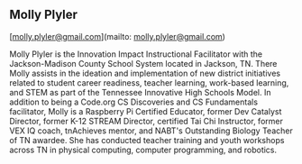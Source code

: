 ## Molly Plyler

[molly.plyler@gmail.com](mailto: molly.plyler@gmail.com)

Molly Plyler is the Innovation Impact Instructional Facilitator with the Jackson-Madison County School System located in Jackson, TN. There Molly assists in the ideation and implementation of new district initiatives related to student career readiness, teacher learning, work-based learning, and STEM as part of the Tennessee Innovative High Schools Model. In addition to being a Code.org CS Discoveries and CS Fundamentals facilitator, Molly is a Raspberry Pi Certified Educator, former Dev Catalyst Director, former K-12 STREAM Director, certified Tai Chi Instructor, former VEX IQ coach, tnAchieves mentor, and NABT's Outstanding Biology Teacher of TN awardee. She has conducted teacher training and youth workshops across TN in physical computing, computer programming, and robotics.